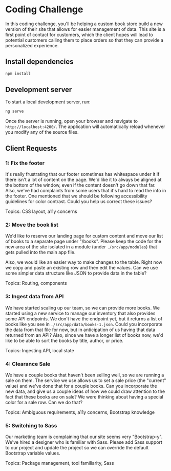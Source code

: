 # Coding Challenge

In this coding challenge, you'll be helping a custom book store build a new version
of their site that allows for easier management of data. This site is a first point
of contact for customers, which the client hopes will lead to potential customers
calling them to place orders so that they can provide a personalized experience.

## Install dependencies

```bash
npm install
```

## Development server

To start a local development server, run:

```bash
ng serve
```

Once the server is running, open your browser and navigate to `http://localhost:4200/`.
The application will automatically reload whenever you modify any of the source files.

## Client Requests

### 1: Fix the footer

It's really frustrating that our footer sometimes has whitespace under it if there
isn't a lot of content on the page. We'd like it to always be aligned at the bottom
of the window, even if the content doesn't go down that far. Also, we've had complaints
from some users that it's hard to read the info in the footer. One mentioned that
we should be following accessibility guidelines for color contrast. Could you help
us correct these issues?

Topics: CSS layout, a11y concerns

### 2: Move the book list

We'd like to reserve our landing page for custom content and move our list of
books to a separate page under "/books". Please keep the code for the new area of
the site isolated in a module (under `./src/app/modules`) that gets pulled into
the main app file.

Also, we would like an easier way to make changes to the table. Right now we copy
and paste an existing row and then edit the values. Can we use some simpler data
structure like JSON to provide data in the table?

Topics: Routing, components

### 3: Ingest data from API

We have started scaling up our team, so we can provide more books. We started using
a new service to manage our inventory that also provides some API endpoints. We
don't have the endpoint yet, but it returns a list of books like you see in
`./src/app/data/books-1.json`. Could you incorporate the data from that file for
now, but in anticipation of us having that data returned from an API? Also, since
we have a longer list of books now, we'd like to be able to sort the books by title,
author, or price.

Topics: Ingesting API, local state

### 4: Clearance Sale

We have a couple books that haven't been selling well, so we are running a sale
on them. The service we use allows us to set a sale price (the "current" value)
and we've done that for a couple books. Can you incorporate the new data, and
give us a couple ideas of how we could draw attention to the fact that these books
are on sale? We were thinking about having a special color for a sale row. Can we
do that?

Topics: Ambiguous requirements, a11y concerns, Bootstrap knowledge

### 5: Switching to Sass

Our marketing team is complaining that our site seems very "Bootstrap-y". We've
hired a designer who is familiar with Sass. Please add Sass support to our project
and update the project so we can override the default Bootstrap variable values.

Topics: Package management, tool familiarity, Sass
